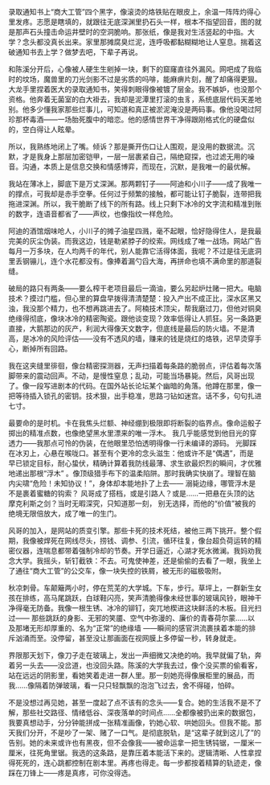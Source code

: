 录取通知书上“商大工管”四个黑字，像滚烫的烙铁贴在眼皮上，余温一阵阵灼得心里发疼。志愿是瞎填的，就跟往无底深渊里扔石头一样，根本不指望回音，图的就是那声石头撞击命运井壁时的空洞脆响。那张纸，像是我对生活竖起的中指。大学？念头都没真长出来。家里那摊腐臭烂泥，连呼吸都黏糊糊地让人窒息。揣着这破通知书去上学？做梦去吧，下辈子再说。

和陈溪分开后，心像被人硬生生剜掉一块，剩下的窟窿直往外漏风。网吧成了我临时的坟场，魔兽里的刀光剑影不过是劣质的吗啡，能麻痹片刻，醒了却痛得更狠。大龙手里捏着医大的录取通知书，笑得刺眼得像被镀了层金。我不嫉妒，也没那个资格。他奔着无菌室的白大褂去，我却是泥潭里打滚的虫豸，系统底层代码天差地别。他多少懂我家那些烂事儿，可知道和真正被淤泥淹没是两码事。像他没喝过阿珍那杯毒酒——一场胎死腹中的暗恋。他的感情世界干净得跟刚格式化的硬盘似的，空白得让人眩晕。

所以，我熟练地闭上了嘴。倾诉？那是撕开伤口让人围观，是没用的数据流。沉默，才是我身上那层加密铠甲，一层一层裹紧自己，隔绝窥探，也过滤无用的噪音。沟通，本质上是信息交换和情感博弈，而现在，沉默，是我唯一的最优解。

我站在薄冰上，脚底下是万丈深渊。那两颗钉子——阿迪和小川子——成了我唯一的撑点，可我却是赤手空拳。任何过于频繁的接触，都可能让钉子脆裂，连带把我拖进深渊。所以，我干脆断了线下的所有路。线上只剩下冰冷的文字流和精准到账的数字，连语音都省了——声纹，也像指纹一样危险。

阿迪的酒馆烟味呛人，小川子的摊子油星四溅，毫不起眼，恰好隐得住人，是我最完美的灰尘伪装。而我这边，钱是勒紧脖子的绞索。网线成了唯一战场。网站广告每月一万多块，在人均两千的年代，别人能靠它活得体面，我呢？不过是往无底洞里丢钢镚儿，连个水花都没有。像捧着漏勺舀大海，再拼命也填不满命里的那道裂缝。

破局的路只有两条——要么榨干老项目最后一滴油，要么另起炉灶赌一把大。电脑技术？摸过门槛，但心里的算盘早拨得清清楚楚：投入产出不成正比，深水区黑又浊，我没那个精力，也不想再跳进去了。阿楠技术顶尖，帮我磨过刀，但他对铜臭绝缘得彻底，像块冰冷的精密陶瓷。跟他谈变现？效率低得让人抓狂。另一条路更直接，大鹅那边的灰产，利润大得像天文数字，但底线是最后的防火墙。不是清高，是冰冷的风险评估——没有不透风的墙，赚来的钱是烧红的烙铁，迟早烫穿手心，断掉所有回路。

我在这夹缝里徘徊，像台精密探测器，无声扫描着每条路的脆弱点，评估着每次落脚带来的震动回声。不动，是慢性窒息；乱动，可能当场暴毙。然后，风哥出现了。像一段写进剧本的代码。在国外站长论坛某个幽暗的角落。他蹲在那里，像一把等待插入锁孔的密钥。技术狠，出手稳准，思路刁钻如迷宫。话不多，句句扎进七寸。

最要命的是时机。卡在我焦头烂额、神经绷到极限即将断裂的临界点。像命运骰子掷出的精准点数，也像绝望黑水里漂来的唯一浮木。 我几乎能感觉到他目光的穿透力——我那点可怜的伪装，在他眼里恐怕透明得像一行未编译的源码。  光脚踩在冰刃上，心悬在喉咙口。甚至有个更冷的念头滋生：他或许不是“偶遇”，而是 早已锁定目标，耐心蛰伏，精确计算着我防线最薄、求生欲最炽烈的瞬间，才优雅地递出那根“浮木” 。像顶级猎手布下的温柔陷阱。那时我确实快崩了。理智在脑内尖啸“危险！未知协议！”，身体却本能地扑了上去—— 溺毙边缘，哪管浮木是不是裹着蜜糖的钩索？  风哥成了搭档，或是引路人？或是……一把悬在头顶的达摩克利斯之剑？当时无暇深究，只知道那一刻， 别无选择，而他的“价值”被我的绝境无限倍放大，成了唯一的生门。 

风哥的加入，是网站的质变引擎。那些卡死的技术死结，被他三两下挑开。整个假期，我像被焊死在网线尽头，捞钱、调参、引流，循环往复，像台超负荷运转的精密仪器，连喘息都带着强制冷却的节奏。开学日逼近，心湖才死水微澜。我妈劝我念大学。我摇头，斩钉截铁：不去。可鬼使神差，还是偷偷的去看了一眼，我坐上了通往“商大工管”的公交车，像一块失控的铁屑，被无形的磁极吸附。

秋凉刺骨。车颠簸两小时，停在荒芜的大学城。下车，步行。草坪上，一群新生女孩在排练，高马尾跳跃，白球鞋闪亮，笑声清脆得像未经世事的玻璃风铃，眼神干净得毫无防备。我像一根生锈、冰冷的铆钉，突兀地楔进这块鲜活的木板。目光扫过—— 那些跳跃的身影、无邪的笑靥、空气中弥漫的、廉价的青春荷尔蒙……以及那堵无形却厚重的、名为“正常”的绝缘墙 ——瞬间的感官洪流裹挟着本能的排斥汹涌而至。没停留，甚至没让那画面在视网膜上多停留一秒，转身就走。

界限那天划下，像刀子走在玻璃上，发出一声细微又决绝的响。我早就偏了轨，奔着另一头去——没岔道，也没回头路。陈溪的大学我去过，像个没买票的偷看客，站在远远的阴影里，看她笑着走进一群人里。那一刻她亮得像展柜里的展品，而我……像隔着防弹玻璃，看一只只轻飘飘的泡泡飞过去，舍不得碰，怕碎。

不是没想过再见她，甚至一度起了点不该有的念头——复合。她的生活我不是不了解，那些社交路径、情绪低谷、深夜落单的时间点……全都像被扔出来的数据包，我要真想动手，分分钟能拼成一张精准画像，钓她心软、哄她回头。但我不能。那天我们分开，不是吵了一架、赌了一口气。是彻底脱轨，是“这辈子就到这儿了”的告别。她的未来或许也有黑夜，但不会像我——被命运拿一把生锈钝锯，一厘米一厘米，往死角里锯。我选的这条路，是靠压着本能活下来的。逻辑清晰、人性拿捏得死死的，连心跳都控制在剧本里。再疼也得走。每一步都按着精算的轨迹走，像踩在刀锋上——疼是真疼，可你没得选。


 